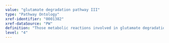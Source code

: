 ```yaml
---
value: "glutamate degradation pathway III"
type: "Pathway Ontology"
xref-identifier: "0001382"
xref-dataSource: "PW"
definition: "Those metabolic reactions involved in glutamate degradation pathway III which proceeds via 4-aminobutanoate (GABA) and is found in humans and other mammals."
level: "4"
---
```

